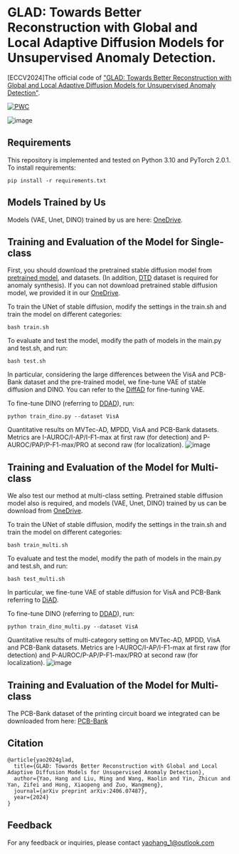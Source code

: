 # GLAD: Towards Better Reconstruction with Global and Local Adaptive Diffusion Models for Unsupervised Anomaly Detection.
[ECCV2024]The official code of ["GLAD: Towards Better Reconstruction with Global and Local Adaptive Diffusion Models for Unsupervised Anomaly Detection"](https://arxiv.org/abs/2406.07487). 

[![PWC](https://img.shields.io/endpoint.svg?url=https://paperswithcode.com/badge/glad-towards-better-reconstruction-with/anomaly-detection-on-visa)](https://paperswithcode.com/sota/anomaly-detection-on-visa?p=glad-towards-better-reconstruction-with)

![image](https://github.com/hyao1/GLAD/assets/52654892/62a8d52d-72ab-4bda-8fb4-41b5d8e0a044)

## Requirements
This repository is implemented and tested on Python 3.10 and PyTorch 2.0.1.
To install requirements:

```setup
pip install -r requirements.txt
```

## Models Trained by Us
Models (VAE, Unet, DINO) trained by us are here: [OneDrive](https://stuhiteducn-my.sharepoint.com/:f:/g/personal/23b903042_stu_hit_edu_cn/Etg1bdDSnOZBt7AydlkCzMUBYKxgmM_9tB-g5M70PJhAVQ).

## Training and Evaluation of the Model for Single-class
First, you should download the pretrained stable diffusion model from [pretrained model](https://huggingface.co/CompVis/stable-diffusion-v1-4), and datasets. (In addition, [DTD](https://www.robots.ox.ac.uk/~vgg/data/dtd/) dataset is required for anomaly synthesis). If you can not download pretrained stable diffusion model, we provided it in our [OneDrive](https://stuhiteducn-my.sharepoint.com/:f:/g/personal/23b903042_stu_hit_edu_cn/Etg1bdDSnOZBt7AydlkCzMUBYKxgmM_9tB-g5M70PJhAVQ).

To train the UNet of stable diffusion, modify the settings in the train.sh and train the model on different categories:

```train
bash train.sh
```

To evaluate and test the model, modify the path of models in the main.py and test.sh, and run:

```test
bash test.sh
```

In particular, considering the large differences between the VisA and PCB-Bank dataset and the pre-trained model, we fine-tune VAE of stable diffusion and DINO.
You can refer to the [DiffAD](https://github.com/Loco-Roco/DiffAD) for fine-tuning VAE. 

To fine-tune DINO (referring to [DDAD](https://github.com/arimousa/DDAD)), run:

```fine-tune DINO
python train_dino.py --dataset VisA
```
Quantitative results on MVTec-AD, MPDD, VisA and PCB-Bank datasets. Metrics are I-AUROC/I-AP/I-F1-max at first raw (for detection) and P-AUROC/PAP/P-F1-max/PRO at second raw (for localization).
![image](https://github.com/hyao1/GLAD/assets/52654892/522bf587-8471-4e7e-be3e-c0b080915691)

## Training and Evaluation of the Model for Multi-class
We also test our method at multi-class setting. Pretrained stable diffusion model also is required,  and models (VAE, Unet, DINO) trained by us can be download from [OneDrive](https://stuhiteducn-my.sharepoint.com/:f:/g/personal/23b903042_stu_hit_edu_cn/Etg1bdDSnOZBt7AydlkCzMUBYKxgmM_9tB-g5M70PJhAVQ).

To train the UNet of stable diffusion, modify the settings in the train.sh and train the model on different categories:

```train
bash train_multi.sh
```

To evaluate and test the model, modify the path of models in the main.py and test.sh, and run:

```test
bash test_multi.sh
```
In particular, we fine-tune VAE of stable diffusion for VisA and PCB-Bank referring to [DiAD](https://github.com/lewandofskee/DiAD).

To fine-tune DINO (referring to [DDAD](https://github.com/arimousa/DDAD)), run:

```fine-tune DINO
python train_dino_multi.py --dataset VisA
```
Quantitative results of multi-category setting on MVTec-AD, MPDD, VisA and PCB-Bank datasets. Metrics are I-AUROC/I-AP/I-F1-max at first raw (for detection) and P-AUROC/P-AP/P-F1-max/PRO at second raw (for localization).
![image](https://github.com/hyao1/GLAD/assets/52654892/b38fe5af-1cb4-4d89-95f3-9ff59f98d96f)

## Training and Evaluation of the Model for Multi-class

The PCB-Bank dataset of the printing circuit board we integrated can be downloaded from here: [PCB-Bank](https://github.com/SSRheart/PCB-Bank)

## Citation

```
@article{yao2024glad,
  title={GLAD: Towards Better Reconstruction with Global and Local Adaptive Diffusion Models for Unsupervised Anomaly Detection},
  author={Yao, Hang and Liu, Ming and Wang, Haolin and Yin, Zhicun and Yan, Zifei and Hong, Xiaopeng and Zuo, Wangmeng},
  journal={arXiv preprint arXiv:2406.07487},
  year={2024}
}
```

## Feedback

For any feedback or inquiries, please contact yaohang_1@outlook.com

